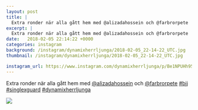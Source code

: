 ```yaml
---
layout: post
title: |
  Extra ronder när alla gått hem med @alizadahossein och @farbrorpete 
excerpt: |
  Extra ronder när alla gått hem med @alizadahossein och @farbrorpete   
date:   2018-02-05 22:14:22 +0000
categories: instagram
background: /instagram/dynamixherrljunga/2018-02-05_22-14-22_UTC.jpg
thumbnail: /instagram/dynamixherrljunga/2018-02-05_22-14-22_UTC.jpg

instagram_url: https://www.instagram.com/dynamixherrljunga/p/Be1NPUHh95H
---
```

Extra ronder när alla gått hem med [@alizadahossein](https://www.instagram.com/alizadahossein/) och [@farbrorpete](https://www.instagram.com/farbrorpete/) [#bjj](https://www.instagram.com/explore/tags/bjj/) [#singlexguard](https://www.instagram.com/explore/tags/singlexguard/) [#dynamixherrljunga](https://www.instagram.com/explore/tags/dynamixherrljunga/)



<img src='/www-dynamix-herrljunga/instagram/dynamixherrljunga/2018-02-05_22-14-22_UTC.jpg' class='img-fluid' />
